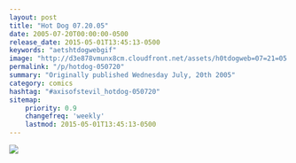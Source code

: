 ```yaml
---
layout: post
title: "Hot Dog 07.20.05"
date: 2005-07-20T00:00:00-0500
release_date: 2015-05-01T13:45:13-0500
keywords: "aetshtdogwebgif"
image: "http://d3e878vmunx8cm.cloudfront.net/assets/h0tdogweb=07=21=05.gif"
permalink: "/p/hotdog-050720"
summary: "Originally published Wednesday July, 20th 2005"
category: comics
hashtag: "#axisofstevil_hotdog-050720"
sitemap:
    priority: 0.9
    changefreq: 'weekly'
    lastmod: 2015-05-01T13:45:13-0500
---
```


![](http://d3e878vmunx8cm.cloudfront.net/assets/h0tdogweb=07=21=05.gif)
